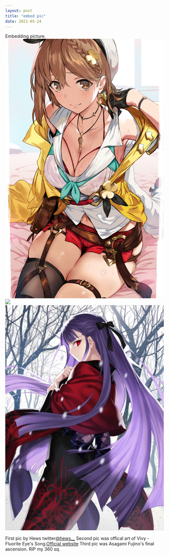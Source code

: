 ```yaml
---
layout: post
title: "embed pic"
date: 2021-05-24
---
```

Embedding picture.<br>
<a href="#img1"><img src="/images/86921342_p0.png"></a>
<a href="#" class="lightbox" id="img1"><span style="background-image: url('/images/86921342_p0.png')"></span></a><br>
<a href="#img2"><img src="https://vivy-portal.com/assets/img/top/main/kv3_pc.jpg"></a>
<a href="#_" class="lightbox" id="img2"><span style="background-image: url('https://vivy-portal.com/assets/img/top/main/kv3_pc.jpg')"></span></a><br>
<a href="#img3"><img src="/images/Asagami Fujino_4.png"></a>
<a href="#_" class="lightbox" id="img3"><span style="background-image: url('/images/Asagami Fujino_4.png')"></span></a>
<!-- The "picture.jpg" file is located in the images folder at the root of the current web; whereas <br> is enter or line break in html
 the href="#/#_" used depend if u want closing lightbox and back to top or not if yes use the earlier1--> 
<div class="body2">
First pic by Hews twitter<a href="https://twitter.com/hews__">@hews__</a>
Second pic was offical art of Vivy -Fluorite Eye's Song.<a href="https://vivy-portal.com/">Official website</a>
Third pic was Asagami Fujino's final ascension. RIP my 360 sq.
</div>
